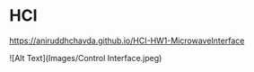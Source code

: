 # HCI

https://aniruddhchavda.github.io/HCI-HW1-MicrowaveInterface

![Alt Text](Images/Control Interface.jpeg)
